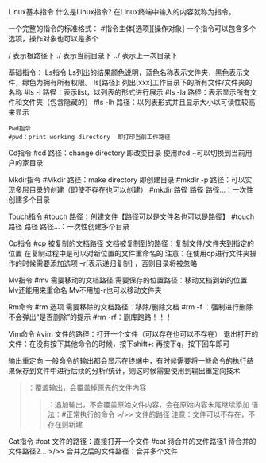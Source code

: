 Linux基本指令
什么是Linux指令?	在Linux终端中输入的内容就称为指令。

一个完整的指令的标准格式：	#指令主体[选项][操作对象]
一个指令可以包含多个选项，操作对象也可以是多个

/	表示根路径下
./	表示当前目录下
../	表示上一次目录下

基础指令：
	Ls指令
Ls列出的结果颜色说明，蓝色名称表示文件夹，黑色表示文件，绿色为拥有所有权限。
	ls[路径]:  列出[xxx]工作目录下的所有文件/文件夹的名称
	#ls -l 路径：表示list，以列表的形式进行展示
	#ls -la 路径：表示显示所有文件和文件夹（包含隐藏的）
	#ls -lh 路径：以列表形式并且显示大小以可读性较高来显示

	Pwd指令
	#pwd：print working directory  即打印当前工作路径

Cd指令
	#cd 路径：change directory 即改变目录
使用#cd ~可以切换到当前用户的家目录

Mkdir指令
	#Mkdir 路径：make directory 即创建目录
	#mkdir -p 路径：可以实现多层目录的创建（即使不存在也可以创建）
	#mkdir 路径 路径 路径…：一次性创建多个目录

Touch指令
	#touch 路径：创建文件【路径可以是文件名也可以是路径】
	#touch 路径 路径 路径…：一次性创建多个目录

Cp指令
	#cp 被复制的文档路径 文档被复制到的路径：复制文件/文件夹到指定的位置
在复制过程中是可以对新位置的文件重命名的
	注意：在使用cp进行文件夹操作的时候需要添加选项 –r[表示递归复制] ，否则目录将被忽略

Mv指令
	#mv 需要移动的文档路径 需要保存的位置路径：移动文档到新的位置
Mv还能用来重命名
Mv不用加-r也可以移动文件夹

Rm命令
	#rm 选项 需要移除的文档路径：移除/删除文档
	#rm -f ：强制进行删除 不会弹出“是否删除”的提示
	#rm -rf：删库跑路！！！

Vim命令
	#vim 文件的路径：打开一个文件（可以存在也可以不存在）
	退出打开的文件：在没有按下其他命令的时候，按下shift+: 再按下q，按下回车即可

输出重定向
	一般命令的输出都会显示在终端中，有时候需要将一些命令的执行结果保存到文件中进行后续的分析/统计，则这时候需要使用到输出重定向技术
>：覆盖输出，会覆盖掉原先的文件内容
>>：追加输出，不会覆盖原始文件内容，会在原始内容末尾继续添加
语法：#正常执行的命令 >/>> 文件的路径
注意：文件可以不存在，不存在则新建

Cat指令
	#cat 文件的路径：直接打开一个文件
	#cat 待合并的文件路径1 待合并的文件路径2… >/>> 合并之后的文件路径：合并多个文件
